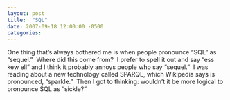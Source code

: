 ```yaml
---
layout: post
title:  "SQL"
date: 2007-09-18 12:00:00 -0500
categories: 
---
```


One thing that&#8217;s always bothered me is when people pronounce &#8220;SQL&#8221; as &#8220;sequel.&#8221;  Where did this come from?  I prefer to spell it out and say &#8220;ess kew ell&#8221; and I think it probably annoys people who say &#8220;sequel.&#8221;  I was reading about a new technology called SPARQL, which Wikipedia says is pronounced, &#8220;sparkle.&#8221;  Then I got to thinking: wouldn&#8217;t it be more logical to pronounce SQL as &#8220;sickle?&#8221;

